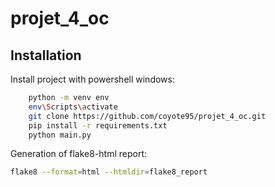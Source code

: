 # projet_4_oc

## Installation

Install project with powershell windows:

```bash
    python -m venv env
    env\Scripts\activate
    git clone https://github.com/coyote95/projet_4_oc.git
    pip install -r requirements.txt
    python main.py
```

Generation of flake8-html report:

```bash
flake8 --format=html --htmldir=flake8_report
```
    
